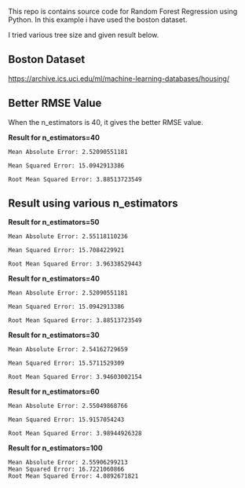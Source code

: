 This repo is contains source code for Random Forest Regression using Python. In this example i have used the boston dataset.

I tried various tree size and given result below.

## Boston Dataset

https://archive.ics.uci.edu/ml/machine-learning-databases/housing/

## Better RMSE Value

When the n_estimators is 40, it gives the better RMSE value.


**Result for n_estimators=40**

```
Mean Absolute Error: 2.52090551181

Mean Squared Error: 15.0942913386

Root Mean Squared Error: 3.88513723549
```

## Result using various n_estimators


**Result for n_estimators=50**

```
Mean Absolute Error: 2.55118110236

Mean Squared Error: 15.7084229921

Root Mean Squared Error: 3.96338529443
```



**Result for n_estimators=40**

```
Mean Absolute Error: 2.52090551181

Mean Squared Error: 15.0942913386

Root Mean Squared Error: 3.88513723549
```



**Result for n_estimators=30**

```
Mean Absolute Error: 2.54162729659

Mean Squared Error: 15.5711529309

Root Mean Squared Error: 3.94603002154
```



**Result for n_estimators=60**

```
Mean Absolute Error: 2.55049868766

Mean Squared Error: 15.9157054243

Root Mean Squared Error: 3.98944926328
```



**Result for n_estimators=100**
```
Mean Absolute Error: 2.55906299213
Mean Squared Error: 16.7221060866
Root Mean Squared Error: 4.0892671821
```
